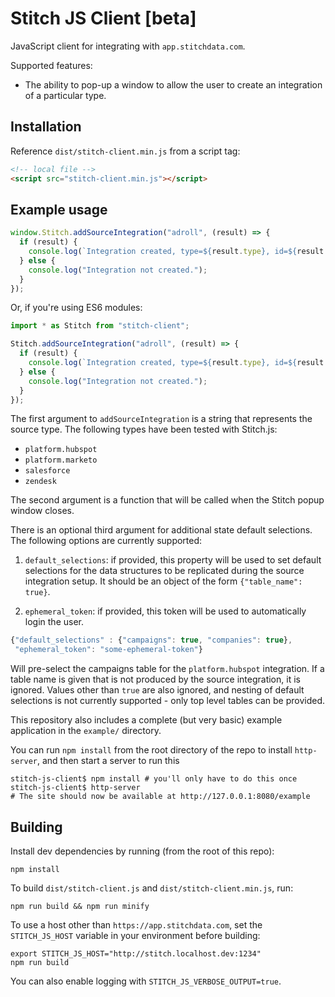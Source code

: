 # Stitch JS Client [beta]

JavaScript client for integrating with `app.stitchdata.com`.

Supported features:

- The ability to pop-up a window to allow the user to create an integration of a particular type.

## Installation

Reference `dist/stitch-client.min.js` from a script tag:

```html
<!-- local file -->
<script src="stitch-client.min.js"></script>
```

## Example usage

```javascript
window.Stitch.addSourceIntegration("adroll", (result) => {
  if (result) {
    console.log(`Integration created, type=${result.type}, id=${result.id}`);
  } else {
    console.log("Integration not created.");
  }
});
```

Or, if you're using ES6 modules:

```javascript
import * as Stitch from "stitch-client";

Stitch.addSourceIntegration("adroll", (result) => {
  if (result) {
    console.log(`Integration created, type=${result.type}, id=${result.id}`);
  } else {
    console.log("Integration not created.");
  }
});
```

The first argument to `addSourceIntegration` is a string that represents the source type.  The following types have been tested with Stitch.js:

 - `platform.hubspot`
 - `platform.marketo`
 - `salesforce`
 - `zendesk`

The second argument is a function that will be called when the Stitch
popup window closes.

There is an optional third argument for additional state default selections.
The following options are currently supported:

1. `default_selections`: if provided, this property will be used to set default selections for the data
structures to be replicated during the source integration setup. It should
be an object of the form `{"table_name": true}`.

1. `ephemeral_token`: if provided, this token will be used to automatically login the user.

```javascript
{"default_selections" : {"campaigns": true, "companies": true},
 "ephemeral_token": "some-ephemeral-token"}

```

Will pre-select the campaigns table for the `platform.hubspot`
integration. If a table name is given that is not produced by the source
integration, it is ignored. Values other than `true` are also ignored, and
nesting of default selections is not currently supported - only top level
tables can be provided.

This repository also includes a complete (but very basic)
example application in the `example/` directory.

You can run `npm install` from the root directory of the repo to install `http-server`, and then start a server to run this

```shell
stitch-js-client$ npm install # you'll only have to do this once
stitch-js-client$ http-server
# The site should now be available at http://127.0.0.1:8080/example
```

## Building

Install dev dependencies by running (from the root of this repo):

```
npm install
```

To build `dist/stitch-client.js` and `dist/stitch-client.min.js`, run:

```
npm run build && npm run minify
```

To use a host other than `https://app.stitchdata.com`, set the `STITCH_JS_HOST` variable in your environment before building:

```
export STITCH_JS_HOST="http://stitch.localhost.dev:1234"
npm run build
```

You can also enable logging with `STITCH_JS_VERBOSE_OUTPUT=true`.
